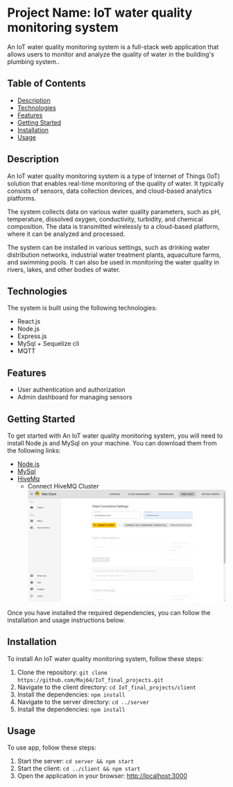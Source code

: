 # Project Name: IoT water quality monitoring system
An IoT water quality monitoring system is a full-stack web application that allows users to monitor and analyze the quality of water in the building's plumbing system..

## Table of Contents
- [Description](#description)
- [Technologies](#technologies)
- [Features](#features)
- [Getting Started](#getting-started)
- [Installation](#installation)
- [Usage](#usage)

## Description
<!-- BookStore is a web application that allows users to browse and purchase books from a collection of books. Users can create an account, search for sensor, add them to their cart, and make a purchase. The application also includes a dashboard for the admin user to manage the books, orders, and customers. -->

An IoT water quality monitoring system is a type of Internet of Things (IoT) solution that enables real-time monitoring of the quality of water. It typically consists of sensors, data collection devices, and cloud-based analytics platforms.

The system collects data on various water quality parameters, such as pH, temperature, dissolved oxygen, conductivity, turbidity, and chemical composition. The data is transmitted wirelessly to a cloud-based platform, where it can be analyzed and processed.

The system can be installed in various settings, such as drinking water distribution networks, industrial water treatment plants, aquaculture farms, and swimming pools. It can also be used in monitoring the water quality in rivers, lakes, and other bodies of water.

## Technologies
The system is built using the following technologies:

- React.js
- Node.js
- Express.js
- MySql + Sequelize cli
- MQTT

## Features
- User authentication and authorization
- Admin dashboard for managing sensors
<!-- - Admin dashboard for managing books, orders, and customers -->
<!-- - Book search and filtering -->
<!-- - Shopping cart and checkout process -->

## Getting Started
To get started with An IoT water quality monitoring system, you will need to install Node.js and MySql on your machine. You can download them from the following links:

- [Node.js](#Node.js)
- [MySql](#MongoDB)
- [HiveMq](https://console.hivemq.cloud/)
  - Connect HiveMQ Cluster
![Connect HiveMQ Cluster](./client/src/assets/img/hivemq.png)


Once you have installed the required dependencies, you can follow the installation and usage instructions below.
## Installation
To install An IoT water quality monitoring system, follow these steps:

1. Clone the repository: `git clone https://github.com/Maj64/IoT_final_projects.git`
2. Navigate to the client directory: `cd IoT_final_projects/client`
3. Install the dependencies: `npm install`
4. Navigate to the server directory: `cd ../server`
5. Install the dependencies: `npm install`

## Usage
To use app, follow these steps:

1. Start the server: `cd server && npm start`
2. Start the client: `cd ../client && npm start`
3. Open the application in your browser: [http://localhost:3000](http://localhost:3000)

